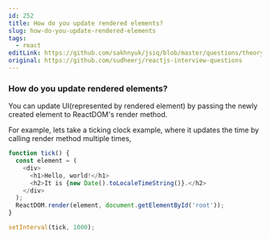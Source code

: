 ```yaml
---
id: 252
title: How do you update rendered elements?
slug: how-do-you-update-rendered-elements
tags:
  - react
editLink: https://github.com/sakhnyuk/jsiq/blob/master/questions/theory/react/252.md
original: https://github.com/sudheerj/reactjs-interview-questions
---
```


### How do you update rendered elements?

You can update UI(represented by rendered element) by passing the newly created element to ReactDOM's render method.

For example, lets take a ticking clock example, where it updates the time by calling render method multiple times,

```javascript
function tick() {
  const element = (
    <div>
      <h1>Hello, world!</h1>
      <h2>It is {new Date().toLocaleTimeString()}.</h2>
    </div>
  );
  ReactDOM.render(element, document.getElementById('root'));
}

setInterval(tick, 1000);
```